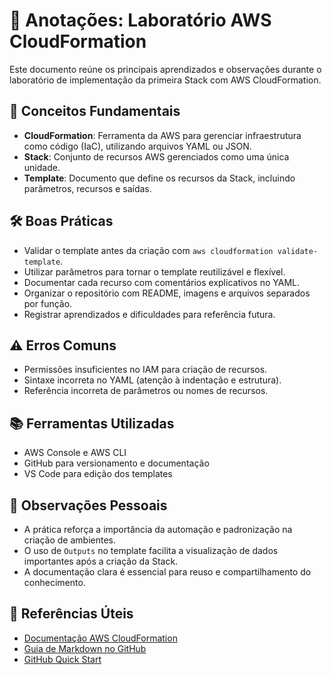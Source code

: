 # 🧠 Anotações: Laboratório AWS CloudFormation

Este documento reúne os principais aprendizados e observações durante o laboratório de implementação da primeira Stack com AWS CloudFormation.

## 📌 Conceitos Fundamentais

- **CloudFormation**: Ferramenta da AWS para gerenciar infraestrutura como código (IaC), utilizando arquivos YAML ou JSON.
- **Stack**: Conjunto de recursos AWS gerenciados como uma única unidade.
- **Template**: Documento que define os recursos da Stack, incluindo parâmetros, recursos e saídas.

## 🛠️ Boas Práticas

- Validar o template antes da criação com `aws cloudformation validate-template`.
- Utilizar parâmetros para tornar o template reutilizável e flexível.
- Documentar cada recurso com comentários explicativos no YAML.
- Organizar o repositório com README, imagens e arquivos separados por função.
- Registrar aprendizados e dificuldades para referência futura.

## ⚠️ Erros Comuns

- Permissões insuficientes no IAM para criação de recursos.
- Sintaxe incorreta no YAML (atenção à indentação e estrutura).
- Referência incorreta de parâmetros ou nomes de recursos.

## 📚 Ferramentas Utilizadas

- AWS Console e AWS CLI
- GitHub para versionamento e documentação
- VS Code para edição dos templates

## 📝 Observações Pessoais

- A prática reforça a importância da automação e padronização na criação de ambientes.
- O uso de `Outputs` no template facilita a visualização de dados importantes após a criação da Stack.
- A documentação clara é essencial para reuso e compartilhamento do conhecimento.

## 🔗 Referências Úteis

- [Documentação AWS CloudFormation](https://docs.aws.amazon.com/cloudformation/)
- [Guia de Markdown no GitHub](https://guides.github.com/features/mastering-markdown/)
- [GitHub Quick Start](https://github.com/git-guides)

